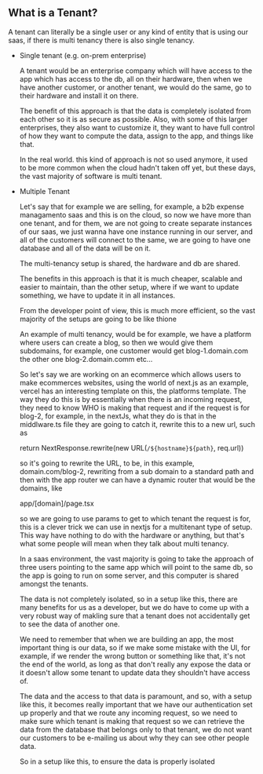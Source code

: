 ## What is a Tenant?

A tenant can literally be a single user or any kind of entity that is using our saas, if there is multi tenancy there is
also single tenancy. 

- Single tenant (e.g. on-prem enterprise)
  
  A tenant would be an enterprise company which will have
  access to the app which has access to the db, all on their hardware, then when we have another customer, or another tenant,
  we would do the same, go to their hardware and install it on there.

  The benefit of this approach is that the data is completely isolated from each other so it is as secure as possible.
  Also, with some of this larger enterprises, they also want to customize it, they want to have full control of how they
  want to compute the data, assign to the app, and things like that.

  In the real world. this kind of approach is not so used anymore, it used to be more common when the cloud hadn't taken
  off yet, but these days, the vast majority of software is multi tenant.

- Multiple Tenant

  Let's say that for example we are selling, for example, a b2b expense managamento saas and this is on the cloud, so now
  we have more than one tenant, and for them, we are not going to create separate instances  of our saas, we just wanna have
  one instance running in our server, and all of the customers will connect to the same, we are going to have one database
  and all of the data will be on it.

  The multi-tenancy setup is shared, the hardware and db are shared.

  The benefits in this approach is that it is much cheaper, scalable and easier to maintain, than the other setup, where if
  we want to update something, we have to update it in all instances.

  From the developer point of view, this is much more efficient, so the vast majority of the setups are going to be like thione

  An example of multi tenancy, would be for example, we have a platform where users can create a blog, so then we would
  give them subdomains, for example, one customer would get blog-1.domain.com the other one blog-2.domain.comm etc...

  So let's say we are working on an ecommerce which allows users to make ecommerces websites, using the world of next.js
  as an example, vercel has an interesting template on this, the platforms template.
  The way they do this is by essentially when there is an incoming request, they need to know WHO is making that request
  and if the request is for blog-2, for example, in the nextJs, what they do is that in the middlware.ts file they are
  going to catch it, rewrite this to a new url, such as

  return NextResponse.rewrite(new URL(`/${hostname}${path}`, req.url))

  so it's going to rewrite the URL, to be, in this example, domain.com/blog-2, rewriting from a sub domain to a standard
  path and then with the app router we can have a dynamic router that would be the domains, like

  app/[domain]/page.tsx

  so we are going to use params to get to which tenant the request is for, this is a clever trick we can use in nextjs
  for a multitenant type of setup. This way have nothing to do with the hardware or anything, but that's what some people
  will mean when they talk about multi tenancy.

  In a saas environment, the vast majority is going to take the approach of three users pointing to the same app which will
  point to the same db, so the app is going to run on some server, and this computer is shared amongst the tenants.
  
  The data is not completely isolated, so in a setup like this, there are many benefits for us as a developer, but we do
  have to come up with a very robust way of makling sure that a tenant does not accidentally get to see the data of another
  one.

  We need to remember that when we are building an app, the most important thing is our data, so if we make some mistake
  with the UI, for example, if we render the wrong button or something like that, it's not the end of the world, as long
  as that don't really any expose the data or it doesn't allow some tenant to update data they shouldn't have access of.

  The data and the access to that data is paramount, and so, with a setup like this, it becomes really important that we
  have our authentication set up properly and that we route any incoming request, so we need to make sure which tenant
  is making that request so we can retrieve the data from the database that belongs only to that tenant, we do not want
  our customers to be e-mailing us about why they can see other people data.

  So in a setup like this, to ensure the data is properly isolated

